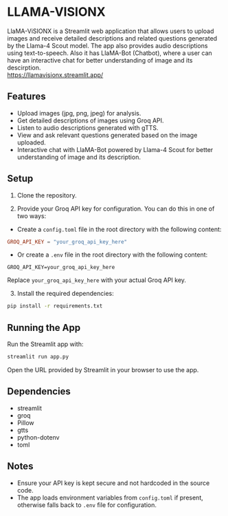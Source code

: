 # LLAMA-VISIONX

LlaMA-ViSIONX is a Streamlit web application that allows users to upload images and receive detailed descriptions and related questions generated by the Llama-4 Scout model. The app also provides audio descriptions using text-to-speech. Also it has LlaMA-Bot (Chatbot), where a user can have an interactive chat for better understanding of image and its descirption.
<br>
https://llamavisionx.streamlit.app/

## Features

- Upload images (jpg, png, jpeg) for analysis.
- Get detailed descriptions of images using Groq API.
- Listen to audio descriptions generated with gTTS.
- View and ask relevant questions generated based on the image uploaded.
- Interactive chat with LlaMA-Bot powered by Llama-4 Scout for better understanding of image and its description.

## Setup

1. Clone the repository.

2. Provide your Groq API key for configuration. You can do this in one of two ways:

- Create a `config.toml` file in the root directory with the following content:

```toml
GROQ_API_KEY = "your_groq_api_key_here"
```

- Or create a `.env` file in the root directory with the following content:

```
GROQ_API_KEY=your_groq_api_key_here
```

Replace `your_groq_api_key_here` with your actual Groq API key.

3. Install the required dependencies:

```bash
pip install -r requirements.txt
```

## Running the App

Run the Streamlit app with:

```bash
streamlit run app.py
```

Open the URL provided by Streamlit in your browser to use the app.

## Dependencies

- streamlit
- groq
- Pillow
- gtts
- python-dotenv
- toml

## Notes

- Ensure your API key is kept secure and not hardcoded in the source code.
- The app loads environment variables from `config.toml` if present, otherwise falls back to `.env` file for configuration.

